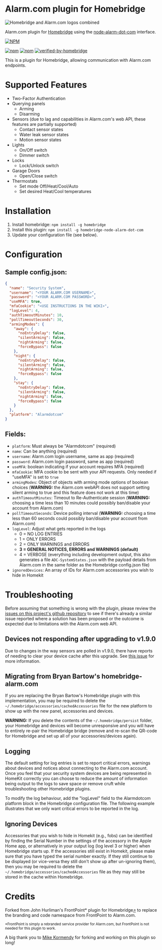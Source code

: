 # Alarm.com plugin for Homebridge

![Homebridge and Alarm.com logos combined](/Assets/homebridge_alarm_combined.jpg)

Alarm.com plugin for [Homebridge](https://github.com/homebridge/homebridge) using the [node-alarm-dot-com](https://github.com/node-alarm-dot-com/node-alarm-dot-com) interface.

[![NPM](https://nodei.co/npm/homebridge-node-alarm-dot-com.png?downloads=true&downloadRank=true&stars=true)](https://nodei.co/npm/homebridge-node-alarm-dot-com/)

[![npm](https://img.shields.io/npm/dm/homebridge-node-alarm-dot-com.svg)](https://www.npmjs.com/package/homebridge-node-alarm-dot-com)
[![npm](https://img.shields.io/npm/v/homebridge-node-alarm-dot-com.svg)](https://www.npmjs.com/package/homebridge-node-alarm-dot-com)
[![verified-by-homebridge](https://badgen.net/badge/homebridge/verified/purple)](https://github.com/homebridge/homebridge/wiki/Verified-Plugins)

This is a plugin for Homebridge, allowing communication with Alarm.com endpoints.

# Supported Features

- Two-Factor Authentication
- Querying panels
  - Arming
  - Disarming
- Sensors (due to lag and capabilities in Alarm.com's web API, these features are partially supported)
  - Contact sensor states
  - Water leak sensor states
  - Motion sensor states
- Lights
  - On/Off switch
  - Dimmer switch
- Locks
  - Lock/Unlock switch
- Garage Doors
  - Open/Close switch 
- Thermostats 
  - Set mode Off/Heat/Cool/Auto 
  - Set desired Heat/Cool temperatures

# Installation

1. Install homebridge: `npm install -g homebridge`
2. Install this plugin: `npm install -g homebridge-node-alarm-dot-com`
3. Update your configuration file (see below).

# Configuration

## Sample config.json:

```json
{
  "name": "Security System",
  "username": "<YOUR ALARM.COM USERNAME>",
  "password": "<YOUR ALARM.COM PASSWORD>",
  "useMFA": true,
  "mfaCookie": "<USE INSTRUCTIONS IN THE WIKI>",
  "logLevel": 4,
  "authTimeoutMinutes": 10,
  "pollTimeoutSeconds": 30,
  "armingModes": {
    "away": {
      "noEntryDelay": false,
      "silentArming": false,
      "nightArming": false,
      "forceBypass": false
    },
    "night": {
      "noEntryDelay": false,
      "silentArming": false,
      "nightArming": false,
      "forceBypass": false
    },
    "stay": {
      "noEntryDelay": false,
      "silentArming": false,
      "nightArming": false,
      "forceBypass": false
    }
  },
  "platform": "Alarmdotcom"
}
```

## Fields:

- `platform`: Must always be "Alarmdotcom" (required)
- `name`: Can be anything (required)
- `username`: Alarm.com login username, same as app (required)
- `password`: Alarm.com login password, same as app (required)
- `useMFA`: boolean indicating if your account requires MFA (required)
- `mfaCookie`: MFA cookie to be sent with your API requests. Only needed if "useMFA" is set to `true`
- `armingModes`: Object of objects with arming mode options of boolean choices (**WARNING:** the Alarm.com webAPI does not support setting silent arming to true and this feature does not work at this time)
- `authTimeoutMinutes`: Timeout to Re-Authenticate session (**WARNING:** choosing a time less than 10 minutes could possibly ban/disable your account from Alarm.com)
- `pollTimeoutSeconds`: Device polling interval (**WARNING:** choosing a time less than 60 seconds could possibly ban/disable your account from Alarm.com)
- `logLevel`: Adjust what gets reported in the logs
  - 0 = NO LOG ENTRIES
  - 1 = ONLY ERRORS
  - 2 = ONLY WARNINGS and ERRORS
  - **3 = GENERAL NOTICES, ERRORS and WARNINGS (default)**
  - 4 = VERBOSE (everything including development output, this also generates a file `ADC-SystemStates.json` with the payload details from Alarm.com in the same folder as the Homebridge config.json file)
- `ignoredDevices`: An array of IDs for Alarm.com accessories you wish to hide in Homekit

# Troubleshooting

Before assuming that something is wrong with the plugin, please review the [issues on this project's github repository](https://github.com/node-alarm-dot-com/homebridge-node-alarm-dot-com/issues?utf8=%E2%9C%93&q=sort%3Aupdated-desc+) to see if there's already a similar issue reported where a solution has been proposed or the outcome is expected due to limitations with the Alarm.com web API.

## Devices not responding after upgrading to v1.9.0

Due to changes in the way sensors are polled in v1.9.0, there have reports of needing to clear your device cache after this upgrade. See [this issue](https://github.com/node-alarm-dot-com/homebridge-node-alarm-dot-com/issues/107) for more information.

## Migrating from Bryan Bartow's homebridge-alarm.com

If you are replacing the Bryan Bartow's Homebridge plugin with this implementation, you may be required to delete the `~/.homebridge/accessories/cachedAccessories` file for the new platform to show up with the new panel, accessories and devices.

**WARNING:** If you delete the contents of the `~/.homebridge/persist` folder, your Homebridge and devices will become unresponsive and you will have to entirely re-pair the Homebridge bridge (remove and re-scan the QR-code for Homebridge and set up all of your accessories/devices again).

## Logging

The default setting for log entries is set to report critical errors, warnings about devices and notices about connecting to the Alarm.com account. Once you feel that your security system devices are being represented in HomeKit correctly you can choose to reduce the amount of information being output to the logs to save space or remove cruft while troubleshooting other Homebridge plugins.

To modify the log behaviour, add the "logLevel" field to the Alarmdotcom platform block in the Homebridge configuration file. The following example illustrates that we only want critical errors to be reported in the log.

## Ignoring Devices

Accessories that you wish to hide in Homekit (e.g., fobs) can be identified by finding the Serial Number in the settings of the accessory in the Apple Home app, or alternatively in your output log (log level 3 or higher) when Homebridge starts up. If the accessories still exist in Homekit, please make sure that you have typed the serial number exactly. If they still continue to be displayed (or vice-versa they still don't show up after un-ignoring them), then you may be required to delete the `~/.homebridge/accessories/cachedAccessories` file as they may still be stored in the cache within Homebridge.

# Credits

Forked from John Hurliman's FrontPoint\* plugin for Homebridge<small>[↗](https://github.com/jhurliman/homebridge-frontpoint)</small> to replace the branding and code namespace from FrontPoint to Alarm.com.

<small>\*FrontPoint is simply a rebranded service provider for Alarm.com, but FrontPoint is not needed for this plugin to work.</small>

A big thank you to [Mike Kormendy](https://github.com/mkormendy) for forking and working on this plugin so long!
